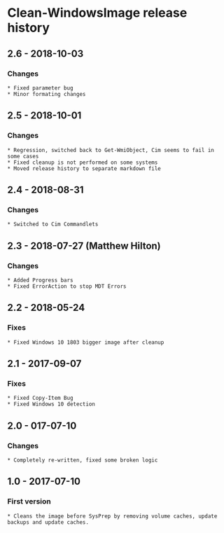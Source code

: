 # Clean-WindowsImage release history

## 2.6 - 2018-10-03

### Changes

    * Fixed parameter bug
    * Minor formating changes

## 2.5 - 2018-10-01

### Changes

    * Regression, switched back to Get-WmiObject, Cim seems to fail in some cases
    * Fixed cleanup is not performed on some systems
    * Moved release history to separate markdown file

## 2.4 - 2018-08-31

### Changes

    * Switched to Cim Commandlets

## 2.3 - 2018-07-27 (Matthew Hilton)

### Changes

    * Added Progress bars
    * Fixed ErrorAction to stop MDT Errors

## 2.2 - 2018-05-24

### Fixes

    * Fixed Windows 10 1803 bigger image after cleanup

## 2.1 - 2017-09-07

### Fixes

    * Fixed Copy-Item Bug
    * Fixed Windows 10 detection

## 2.0 - 017-07-10

### Changes

    * Completely re-written, fixed some broken logic

## 1.0 - 2017-07-10

### First version

    * Cleans the image before SysPrep by removing volume caches, update backups and update caches.